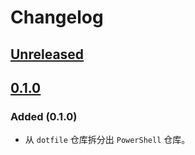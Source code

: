 # Changelog

## [Unreleased]

## [0.1.0]

### Added (0.1.0)

- 从 `dotfile` 仓库拆分出 `PowerShell` 仓库。

[Unreleased]: https://github.com/SetsuikiHyoryu/PowerShell/compare/v0.1.0...HEAD
[0.1.0]: https://github.com/SetsuikiHyoryu/PowerShell/releases/tag/v0.1.0
